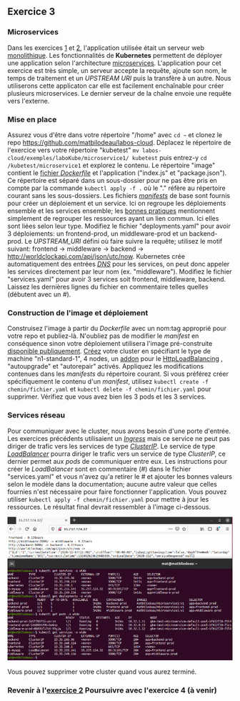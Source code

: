 ## Exercice 3

### Microservices
Dans les exercices [1][0] et [2][1], l'application utilisée était un serveur web [monolithique][3]. Les fonctionnalités de **Kubernetes** permettent de déployer une application selon l'architecture [microservices][4]. L'application pour cet exercice est très simple, un serveur accepte la requête, ajoute son nom, le temps de traitement et un _UPSTREAM URI_ puis la transfère à un autre. Nous utiliserons cette applicaton car elle est facilement enchaînable pour créer plusieurs microservices. Le dernier serveur de la chaîne envoie une requête vers l'externe.

### Mise en place
Assurez vous d'être dans votre répertoire "/home" avec `cd ~` et clonez le repo https://github.com/matbilodeau/labos-cloud. Déplacez le répertoire de l'exercice vers votre répertoire "kubetest" `mv labos-cloud/exemples/laboKube/microservice1/ kubetest` puis entrez-y `cd /kubetest/microservice1` et explorez le contenu. Le répertoire "image" contient le [fichier _Dockerfile_][5] et l'application ("index.js" et "package.json"). Ce répertoire est séparé dans un sous-dossier pour ne pas être pris en compte par la commande `kubectl apply -f .` où le "." réfère au répertoire courant sans les sous-dossiers. Les fichiers _[manifests][1]_ de base sont fournis pour créer un déploiement et un service. Ici on regroupe les déploiements ensemble et les services ensemble; les [bonnes pratiques][6] mentionnent simplement de regrouper les ressources ayant un lien commun. Ici elles sont liées selon leur type. Modifiez le fichier "deployments.yaml" pour avoir 3 déploiements: un frontend-prod, un middleware-prod et un backend-prod. Le _UPSTREAM_URI_ défini où faire suivre la requête; utilisez le motif suivant:  frontend -> middleware -> backend -> http://worldclockapi.com/api/json/utc/now. Kubernetes crée automatiquement des entrées _[DNS][7]_ pour les services, on peut donc appeler les services directement par leur nom (ex. "middleware"). Modifiez le fichier "services.yaml" pour avoir 3 services soit frontend, middleware, backend. Laissez les dernières lignes du fichier en commentaire telles quelles (débutent avec un _#_).

### Construction de l'image et déploiement
Construisez l'image à partir du _Dockerfile_ avec un nom:tag approprié pour votre repo et publiez-là. N'oubliez pas de modifier le _manifest_ en conséquence sinon votre déploiement utilisera l'image pré-construite [disponible publiquement][8]. [Créez][9] votre cluster en spécifiant le type de machine "n1-standard-1", 4 nodes, un [addon][10] pour le [HttpLoadBalancing][11] , "autoupgrade" et "autorepair" activés. Appliquez les modifications contenues dans les _manifests_ du répertoire courant. Si vous préférez créer spécifiquement le contenu d'un _manifest_, utilisez `kubectl create -f chemin/fichier.yaml` et `kubectl delete -f chemin/fichier.yaml` pour supprimer. Vérifiez que vous avez bien les 3 pods et les 3 services.

### Services réseau
Pour communiquer avec le cluster, nous avons besoin d'une porte d'entrée. Les exercices précédents utilisaient un _[Ingress][12]_ mais ce service ne peut pas diriger de trafic vers les services de type _[ClusterIP][13]_. Le service de type _[LoadBalancer][14]_ pourra diriger le trafic vers un service de type _ClusterIP_, ce dernier permet aux _pods_ de communiquer entre eux. Les instructions pour créer le _LoadBalancer_ sont en commentaire (_#_) dans le fichier "services.yaml" et vous n'avez qu'a retirer le _#_ et ajouter les bonnes valeurs selon le modèle dans la documentation; aucune autre valeur que celles fournies n'est nécessaire pour faire fonctionner l'application. Vous pouvez utiliser `kubectl apply -f chemin/fichier.yaml` pour mettre à jour les ressources. Le résultat final devrait ressembler à l'image ci-dessous.

![microservices][img0]

Vous pouvez supprimer votre cluster quand vous aurez terminé.


### Revenir à l'[exercice 2][1]                  Poursuivre avec l'exercice 4 (à venir)

[0]: ./laboKube0.html
[1]: ./laboKube1.html

[3]: https://fr.wikipedia.org/wiki/Application_monolithe
[4]: https://fr.wikipedia.org/wiki/Microservices
[5]: ./laboDocker2.html
[6]: https://kubernetes.io/docs/concepts/configuration/overview/
[7]: https://kubernetes.io/fr/docs/concepts/services-networking/dns-pod-service/
[8]: https://hub.docker.com/repository/docker/matbilodeau/microservice1
[9]: https://cloud.google.com/sdk/gcloud/reference/container/clusters/create
[10]: https://cloud.google.com/sdk/gcloud/reference/container/clusters/create#--addons
[11]: https://cloud.google.com/kubernetes-engine/docs/reference/rest/v1/projects.locations.clusters#Cluster.AddonsConfig
[12]: https://kubernetes.io/fr/docs/concepts/services-networking/ingress/
[13]: https://kubernetes.io/fr/docs/concepts/services-networking/service/#publishing-services-service-types
[14]: https://kubernetes.io/docs/concepts/services-networking/service/#loadbalancer


[img0]: ./img/kube/kube3-0.png "microservices"
